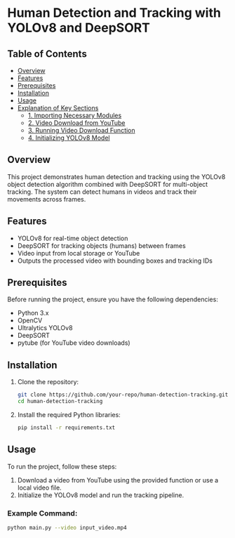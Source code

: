 # Human Detection and Tracking with YOLOv8 and DeepSORT

## Table of Contents
- [Overview](#overview)
- [Features](#features)
- [Prerequisites](#prerequisites)
- [Installation](#installation)
- [Usage](#usage)
- [Explanation of Key Sections](#explanation-of-key-sections)
  - [1. Importing Necessary Modules](#1-importing-necessary-modules)
  - [2. Video Download from YouTube](#2-video-download-from-youtube)
  - [3. Running Video Download Function](#3-running-video-download-function)
  - [4. Initializing YOLOv8 Model](#4-initializing-yolov8-model)
  
## Overview
This project demonstrates human detection and tracking using the YOLOv8 object detection algorithm combined with DeepSORT for multi-object tracking. The system can detect humans in videos and track their movements across frames.

## Features
- YOLOv8 for real-time object detection
- DeepSORT for tracking objects (humans) between frames
- Video input from local storage or YouTube
- Outputs the processed video with bounding boxes and tracking IDs

## Prerequisites
Before running the project, ensure you have the following dependencies:

- Python 3.x
- OpenCV
- Ultralytics YOLOv8
- DeepSORT
- pytube (for YouTube video downloads)

## Installation
1. Clone the repository:
    ```bash
    git clone https://github.com/your-repo/human-detection-tracking.git
    cd human-detection-tracking
    ```

2. Install the required Python libraries:
    ```bash
    pip install -r requirements.txt
    ```

## Usage
To run the project, follow these steps:

1. Download a video from YouTube using the provided function or use a local video file.
2. Initialize the YOLOv8 model and run the tracking pipeline.

### Example Command:
```bash
python main.py --video input_video.mp4
